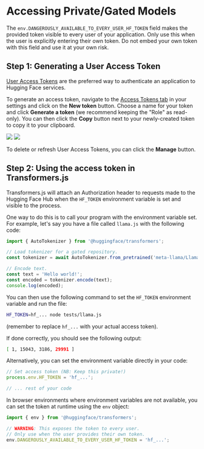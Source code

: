 
# Accessing Private/Gated Models

<Tip>

The `env.DANGEROUSLY_AVAILABLE_TO_EVERY_USER_HF_TOKEN` field makes the provided token visible to every user of your application. Only use this when the user is explicitly entering their own token. Do not embed your own token with this field and use it at your own risk.

</Tip>

## Step 1: Generating a User Access Token

[User Access Tokens](https://huggingface.co/docs/hub/security-tokens) are the preferred way to authenticate an application to Hugging Face services.

To generate an access token, navigate to the [Access Tokens tab](https://huggingface.co/settings/tokens) in your settings and click on the **New token** button. Choose a name for your token and click **Generate a token** (we recommend keeping the "Role" as read-only). You can then click the **Copy** button next to your newly-created token to copy it to your clipboard. 

<div class="flex justify-center">
<img class="block dark:hidden" src="https://huggingface.co/datasets/huggingface/documentation-images/resolve/main/hub/new-token.png"/>
<img class="hidden dark:block" src="https://huggingface.co/datasets/huggingface/documentation-images/resolve/main/hub/new-token-dark.png"/>
</div>

To delete or refresh User Access Tokens, you can click the **Manage** button.


## Step 2: Using the access token in Transformers.js

Transformers.js will attach an Authorization header to requests made to the Hugging Face Hub when the `HF_TOKEN` environment variable is set and visible to the process.

One way to do this is to call your program with the environment variable set. For example, let's say you have a file called `llama.js` with the following code:

```js
import { AutoTokenizer } from '@huggingface/transformers';

// Load tokenizer for a gated repository.
const tokenizer = await AutoTokenizer.from_pretrained('meta-llama/Llama-2-7b-hf');

// Encode text.
const text = 'Hello world!';
const encoded = tokenizer.encode(text);
console.log(encoded);
```

You can then use the following command to set the `HF_TOKEN` environment variable and run the file:

```bash
HF_TOKEN=hf_... node tests/llama.js
```

(remember to replace `hf_...` with your actual access token).

If done correctly, you should see the following output:

```bash
[ 1, 15043, 3186, 29991 ]
```


Alternatively, you can set the environment variable directly in your code:
```js
// Set access token (NB: Keep this private!)
process.env.HF_TOKEN = 'hf_...';

// ... rest of your code
```

In browser environments where environment variables are not available, you can set the token at runtime using the `env` object:

```js
import { env } from '@huggingface/transformers';

// WARNING: This exposes the token to every user.
// Only use when the user provides their own token.
env.DANGEROUSLY_AVAILABLE_TO_EVERY_USER_HF_TOKEN = 'hf_...';
```

